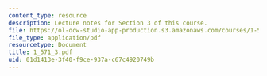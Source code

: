 ```yaml
---
content_type: resource
description: Lecture notes for Section 3 of this course.
file: https://ol-ocw-studio-app-production.s3.amazonaws.com/courses/1-571-structural-analysis-and-control-spring-2004/01d1413e3f40f9ce937ac67c4920749b_1_571_3.pdf
file_type: application/pdf
resourcetype: Document
title: 1_571_3.pdf
uid: 01d1413e-3f40-f9ce-937a-c67c4920749b
---
```

